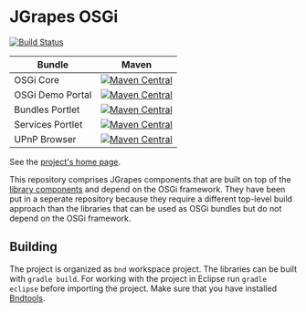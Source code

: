 JGrapes OSGi
===========

[![Build Status](https://travis-ci.org/mnlipp/jgrapes-osgi.svg?branch=master)](https://travis-ci.org/mnlipp/jgrapes-osgi)


| Bundle          | Maven |
| --------------- | ----- |
| OSGi Core       | [![Maven Central](https://img.shields.io/maven-central/v/org.jgrapes/org.jgrapes.osgi.core.svg)](http://search.maven.org/#search%7Cga%7C1%7Ca%3A%22org.jgrapes.osgi.core%22)
| OSGi Demo Portal | [![Maven Central](https://img.shields.io/maven-central/v/org.jgrapes/org.jgrapes.osgi.demo.portal.svg)](http://search.maven.org/#search%7Cga%7C1%7Ca%3A%22org.jgrapes.osgi.demo.portal%22)
| Bundles Portlet | [![Maven Central](https://img.shields.io/maven-central/v/org.jgrapes/org.jgrapes.osgi.portlets.bundles.svg)](http://search.maven.org/#search%7Cga%7C1%7Ca%3A%22org.jgrapes.osgi.portlets.bundles%22)
| Services Portlet | [![Maven Central](https://img.shields.io/maven-central/v/org.jgrapes/org.jgrapes.osgi.portlets.services.svg)](http://search.maven.org/#search%7Cga%7C1%7Ca%3A%22org.jgrapes.osgi.portlets.services%22)
| UPnP Browser    | [![Maven Central](https://img.shields.io/maven-central/v/org.jgrapes/org.jgrapes.osgi.portlets.upnpbrowser.svg)](http://search.maven.org/#search%7Cga%7C1%7Ca%3A%22org.jgrapes.osgi.portlets.upnpbrowser%22)


See the [project's home page](https://mnlipp.github.io/jgrapes/).

This repository comprises JGrapes components that are built on top of the 
[library components](https://github.com/mnlipp/jgrapes) 
and depend on the OSGi framework. They have been put in a seperate repository 
because they require a different top-level build approach than the libraries
that can be used as OSGi bundles but do not depend on the OSGi framework.

Building
--------

The project is organized as `bnd` workspace project. The libraries can 
be built with `gradle build`. For working with the project in Eclipse 
run `gradle eclipse` before importing the project. Make sure that you 
have installed [Bndtools](http://bndtools.org/).
